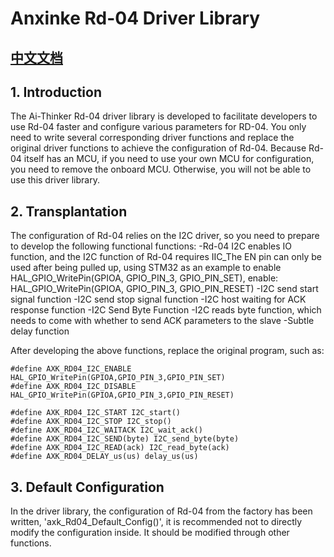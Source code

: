 # Anxinke Rd-04 Driver Library

## [中文文档](README_CN.md)

## 1. Introduction

The Ai-Thinker Rd-04 driver library is developed to facilitate developers to use Rd-04 faster and configure various parameters for RD-04. You only need to write several corresponding driver functions and replace the original driver functions to achieve the configuration of Rd-04.
Because Rd-04 itself has an MCU, if you need to use your own MCU for configuration, you need to remove the onboard MCU. Otherwise, you will not be able to use this driver library.

## 2. Transplantation

The configuration of Rd-04 relies on the I2C driver, so you need to prepare to develop the following functional functions:
-Rd-04 I2C enables IO function, and the I2C function of Rd-04 requires IIC_The EN pin can only be used after being pulled up, using STM32 as an example to enable HAL_GPIO_WritePin(GPIOA, GPIO_PIN_3, GPIO_PIN_SET), enable: HAL_GPIO_WritePin(GPIOA, GPIO_PIN_3, GPIO_PIN_RESET)
-I2C send start signal function
-I2C send stop signal function
-I2C host waiting for ACK response function
-I2C Send Byte Function
-I2C reads byte function, which needs to come with whether to send ACK parameters to the slave
-Subtle delay function

After developing the above functions, replace the original program, such as:

```
#define AXK_RD04_I2C_ENABLE HAL_GPIO_WritePin(GPIOA,GPIO_PIN_3,GPIO_PIN_SET)
#define AXK_RD04_I2C_DISABLE HAL_GPIO_WritePin(GPIOA,GPIO_PIN_3,GPIO_PIN_RESET)

#define AXK_RD04_I2C_START I2C_start()
#define AXK_RD04_I2C_STOP I2C_stop()
#define AXK_RD04_I2C_WAITACK I2C_wait_ack()
#define AXK_RD04_I2C_SEND(byte) I2C_send_byte(byte)
#define AXK_RD04_I2C_READ(ack) I2C_read_byte(ack)
#define AXK_RD04_DELAY_us(us) delay_us(us)
```

## 3. Default Configuration

In the driver library, the configuration of Rd-04 from the factory has been written, 'axk_Rd04_Default_Config()', it is recommended not to directly modify the configuration inside. It should be modified through other functions.
